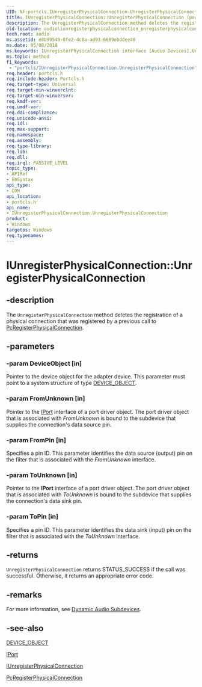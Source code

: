 ```yaml
---
UID: NF:portcls.IUnregisterPhysicalConnection.UnregisterPhysicalConnection
title: IUnregisterPhysicalConnection::UnregisterPhysicalConnection (portcls.h)
description: The UnregisterPhysicalConnection method deletes the registration of a physical connection that was registered by a previous call to PcRegisterPhysicalConnection.
old-location: audio\iunregisterphysicalconnection_unregisterphysicalconnection.htm
tech.root: audio
ms.assetid: e8b99549-0fe2-4c8a-ad93-6689ebddee40
ms.date: 05/08/2018
ms.keywords: IUnregisterPhysicalConnection interface [Audio Devices],UnregisterPhysicalConnection method, IUnregisterPhysicalConnection.UnregisterPhysicalConnection, IUnregisterPhysicalConnection::UnregisterPhysicalConnection, UnregisterPhysicalConnection, UnregisterPhysicalConnection method [Audio Devices], UnregisterPhysicalConnection method [Audio Devices],IUnregisterPhysicalConnection interface, audio.iunregisterphysicalconnection_unregisterphysicalconnection, audmp-routines_5ecc7a84-6d2c-4514-9de8-cb1e4c60a61c.xml, portcls/IUnregisterPhysicalConnection::UnregisterPhysicalConnection
ms.topic: method
f1_keywords:
 - "portcls/IUnregisterPhysicalConnection.UnregisterPhysicalConnection"
req.header: portcls.h
req.include-header: Portcls.h
req.target-type: Universal
req.target-min-winverclnt: 
req.target-min-winversvr: 
req.kmdf-ver: 
req.umdf-ver: 
req.ddi-compliance: 
req.unicode-ansi: 
req.idl: 
req.max-support: 
req.namespace: 
req.assembly: 
req.type-library: 
req.lib: 
req.dll: 
req.irql: PASSIVE_LEVEL
topic_type:
- APIRef
- kbSyntax
api_type:
- COM
api_location:
- portcls.h
api_name:
- IUnregisterPhysicalConnection.UnregisterPhysicalConnection
product:
- Windows
targetos: Windows
req.typenames: 
---
```


# IUnregisterPhysicalConnection::UnregisterPhysicalConnection


## -description


The <code>UnregisterPhysicalConnection</code> method deletes the registration of a physical connection that was registered by a previous call to <a href="https://docs.microsoft.com/windows-hardware/drivers/ddi/portcls/nf-portcls-pcregisterphysicalconnection">PcRegisterPhysicalConnection</a>.


## -parameters




### -param DeviceObject [in]

Pointer to the device object for the adapter device. This parameter must point to a system structure of type <a href="https://docs.microsoft.com/windows-hardware/drivers/ddi/wdm/ns-wdm-_device_object">DEVICE_OBJECT</a>.


### -param FromUnknown [in]

Pointer to the <a href="https://docs.microsoft.com/windows-hardware/drivers/ddi/portcls/nn-portcls-iport">IPort</a> interface of a port driver object. The port driver object that is associated with <i>FromUnknown</i> is bound to the subdevice that supplies the connection's data source pin.


### -param FromPin [in]

Specifies a pin ID. This parameter identifies the data source (output) pin on the filter that is associated with the <i>FromUnknown</i> interface.


### -param ToUnknown [in]

Pointer to the <b>IPort</b> interface of a port driver object. The port driver object that is associated with <i>ToUnknown</i> is bound to the subdevice that supplies the connection's data sink pin.


### -param ToPin [in]

Specifies a pin ID. This parameter identifies the data sink (input) pin on the filter that is associated with the <i>ToUnknown</i> interface.


## -returns



<code>UnregisterPhysicalConnection</code> returns STATUS_SUCCESS if the call was successful. Otherwise, it returns an appropriate error code.




## -remarks



For more information, see <a href="https://docs.microsoft.com/windows-hardware/drivers/audio/dynamic-audio-subdevices">Dynamic Audio Subdevices</a>.




## -see-also




<a href="https://docs.microsoft.com/windows-hardware/drivers/ddi/wdm/ns-wdm-_device_object">DEVICE_OBJECT</a>



<a href="https://docs.microsoft.com/windows-hardware/drivers/ddi/portcls/nn-portcls-iport">IPort</a>



<a href="https://docs.microsoft.com/windows-hardware/drivers/ddi/portcls/nn-portcls-iunregisterphysicalconnection">IUnregisterPhysicalConnection</a>



<a href="https://docs.microsoft.com/windows-hardware/drivers/ddi/portcls/nf-portcls-pcregisterphysicalconnection">PcRegisterPhysicalConnection</a>
 

 

